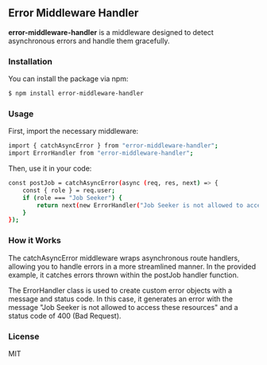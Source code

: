 ## Error Middleware Handler

**error-middleware-handler** is a middleware designed to detect asynchronous errors and handle them gracefully.

### Installation

You can install the package via npm:

```bash
$ npm install error-middleware-handler
```

### Usage
First, import the necessary middleware:

```bash
import { catchAsyncError } from "error-middleware-handler";
import ErrorHandler from "error-middleware-handler";
```
Then, use it in your code:
```bash
const postJob = catchAsyncError(async (req, res, next) => {
    const { role } = req.user;
    if (role === "Job Seeker") {
        return next(new ErrorHandler("Job Seeker is not allowed to access these resources", 400));
    }
});
```

### How it Works
The catchAsyncError middleware wraps asynchronous route handlers, allowing you to handle errors in a more streamlined manner. In the provided example, it catches errors thrown within the postJob handler function.

The ErrorHandler class is used to create custom error objects with a message and status code. In this case, it generates an error with the message "Job Seeker is not allowed to access these resources" and a status code of 400 (Bad Request).

### License
MIT
